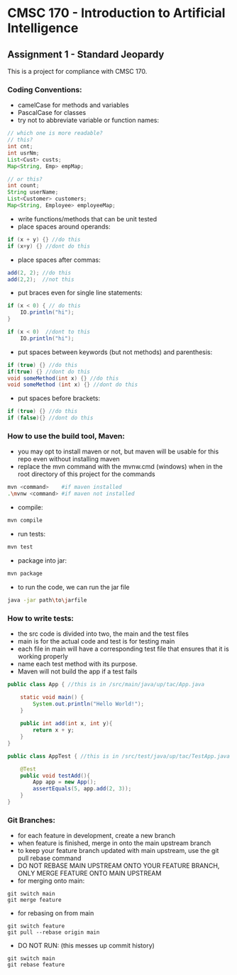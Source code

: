 # CMSC 170 - Introduction to Artificial Intelligence
## Assignment 1 - Standard Jeopardy

This is a project for compliance with CMSC 170.

### Coding Conventions:

- camelCase for methods and variables
- PascalCase for classes
- try not to abbreviate variable or function names:
```java
// which one is more readable?
// this?
int cnt;
int usrNm;
List<Cust> custs;
Map<String, Emp> empMap;

// or this?
int count;
String userName;
List<Customer> customers;
Map<String, Employee> employeeMap;
```
- write functions/methods that can be unit tested
- place spaces around operands: 
```java
if (x + y) {} //do this
if (x+y) {} //dont do this
```
- place spaces after commas: 
```java
add(2, 2); //do this
add(2,2);  //not this
```
- put braces even for single line statements:
```java
if (x < 0) { // do this
    IO.println("hi");
}

if (x < 0)  //dont to this
    IO.println("hi");
```

- put spaces between keywords (but not methods) and parenthesis:
```java
if (true) {} //do this
if(true) {} //dont do this
void someMethod(int x) {} //do this
void someMethod (int x) {} //dont do this
```

- put spaces before brackets:
```java
if (true) {} //do this
if (false){} //dont do this
```

### How to use the build tool, Maven:

- you may opt to install maven or not, but maven will be usable for this repo even without installing maven
- replace the mvn command with the mvnw.cmd (windows) when in the root directory of this project for the commands
```bash
mvn <command>    #if maven installed
.\mvnw <command> #if maven not installed
```

- compile: 
```bash
mvn compile
```
- run tests:
```bash
mvn test
```
- package into jar:
```bash
mvn package
```
- to run the code, we can run the jar file
```bash
java -jar path\to\jarfile
```

### How to write tests:

- the src code is divided into two, the main and the test files
- main is for the actual code and test is for testing main
- each file in main will have a corresponding test file that ensures that it is working properly
- name each test method with its purpose. 
- Maven will not build the app if a test fails
```java
public class App { //this is in /src/main/java/up/tac/App.java

    static void main() {
        System.out.println("Hello World!");
    }
    
    public int add(int x, int y){
        return x + y;
    }
}

public class AppTest { //this is in /src/test/java/up/tac/TestApp.java

    @Test
    public void testAdd(){
        App app = new App();
        assertEquals(5, app.add(2, 3));
    }
}
```

### Git Branches:

- for each feature in development, create a new branch
- when feature is finished, merge in onto the main upstream branch
- to keep your feature branch updated with main upstream, use the git pull rebase command
- DO NOT REBASE MAIN UPSTREAM ONTO YOUR FEATURE BRANCH, ONLY MERGE FEATURE ONTO MAIN UPSTREAM
- for merging onto main:
```git
git switch main
git merge feature
```
- for rebasing on from main
```git
git switch feature
git pull --rebase origin main
```

- DO NOT RUN: (this messes up commit history)
```git
git switch main
git rebase feature
```

